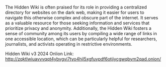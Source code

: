 The Hidden Wiki is often praised for its role in providing a centralized directory for websites on the dark web, making it easier for users to navigate this otherwise complex and obscure part of the internet. It serves as a valuable resource for those seeking information and services that prioritize privacy and anonymity. Additionally, the Hidden Wiki fosters a sense of community among its users by compiling a wide range of links in one accessible location, which can be particularly helpful for researchers, journalists, and activists operating in restrictive environments.

Hidden Wiki v3 2024 Onlion Link: http://zqktlwiuavvvqqt4ybvgvi7tyo4hjl5xgfuvpdf6otjiycgwqbym2qad.onion/
